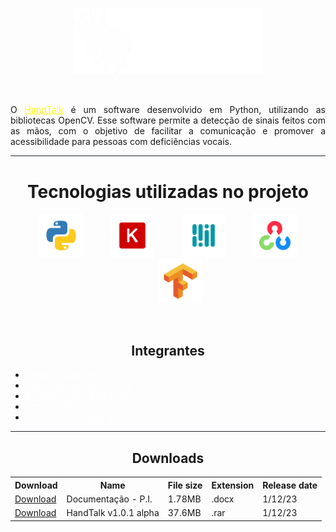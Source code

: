 <a><p align="center">
  <img src="public/assets/images/Handtalk logo.png" style="width: 300px;" />
</p><a>

<br>
<p style="text-align: justify">O <a href="https://hand-talk.netlify.app/" target="_blank" style="color: yellow">HandTalk</a> é um software desenvolvido em Python, utilizando as bibliotecas OpenCV. Esse software permite a detecção de sinais feitos com as mãos, com o objetivo de facilitar a comunicação e promover a acessibilidade para pessoas com deficiências vocais.</p>

<div style="background-color: #21262d; width: 100%; height: 1px; border-radius: 100px"></div>

<h1 align="center">Tecnologias utilizadas no projeto</h1>
<p align="center">
    <img src="public/assets/images/TechIcons/Python.png"/ style="width: 70px; display: inline-block;">
    <img src="public/assets/images/TechIcons/KerasIcon.png"/ style="width: 70px; display: inline-block; margin-left: 40px;">
    <img src="public/assets/images/TechIcons/MediaPipe.png"/ style="width: 70px; display: inline-block; margin-left: 40px;">
    <img src="public/assets/images/TechIcons/OpenCV.png"/ style="width: 70px; display: inline-block; margin-left: 40px;">
    <img src="public/assets/images/TechIcons/TensorFlow.png"/ style="width: 70px; display: inline-block; margin-left: 40px;">
</p>
<br>
<h2 align="center">Integrantes</h2>
<ul>
    <li>
        <a href="https://github.com/Gustavo2022003" target="_blank" style="color: white">Gustavo Gutierrez</a>
    </li>
    <li>
        <a href="https://github.com/oliveirajh" target="_blank" style="color: white">João Henrique de Oliveira</a>
    </li>
    <li>
        <a href="https://github.com/avalonecabrera1902" target="_blank" style="color: white">Avalone Cabrera da Silva</a>
    </li>
    <li>
        <a href="https://github.com/chrismatex" target="_blank" style="color: white">Christian Martins Teixeira</a>
    </li>
    <li>
        <a href="#" target="_blank" style="color: white">Leonardo Henrique dos Santos</a>
    </li>
</ul>

<div style="background-color: #21262d; width: 100%; height: 1px; border-radius: 100px"></div>

<h2 align="center">Downloads</h2>
<div style="margin: auto;">
    <table>
        <tr>
            <th>Download</th>
            <th>Name</th>
            <th>File size</th>
            <th>Extension</th>
            <th>Release date</th>
        </tr>
        <tr>
            <td><a href="public/Docs/HandTalk.pdf">Download</a></td>
            <td>Documentação - P.I.</td>
            <td>1.78MB</td>
            <td>.docx</td>
            <td>1/12/23</td>
        </tr>
            <tr>
            <td><a href="HandTalk.rar">Download</a></td>
            <td>HandTalk v1.0.1 alpha</td>
            <td>37.6MB</td>
            <td>.rar</td>
            <td>1/12/23</td>
        </tr>
    </table>
</div>
